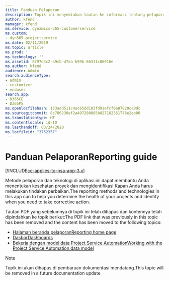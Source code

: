 ```yaml
---
title: Panduan Pelaporan
description: Topik ini menyediakan tautan ke informasi tentang pelaporan.
author: kfend
manager: kfend
ms.service: dynamics-365-customerservice
ms.custom:
- dyn365-projectservice
ms.date: 02/11/2019
ms.topic: article
ms.prod: ''
ms.technology: ''
ms.assetid: 6797d4c2-a9cb-47ea-b99b-66311c86016e
ms.author: kfend
audience: Admin
search.audienceType:
- admin
- customizer
- enduser
search.app:
- D365CE
- D365PS
ms.openlocfilehash: 153add511c4ac65dd183fd91efcf0a87820ca9dc
ms.sourcegitcommit: 8c786230ef2a497280885b827162561776e2eb00
ms.translationtype: HT
ms.contentlocale: id-ID
ms.lasthandoff: 03/24/2020
ms.locfileid: "3752357"
---
```

# <a name="reporting-guide"></a><span data-ttu-id="fd530-103">Panduan Pelaporan</span><span class="sxs-lookup"><span data-stu-id="fd530-103">Reporting guide</span></span>

[!INCLUDE[cc-applies-to-psa-app-3.x](../../includes/cc-applies-to-psa-app-3x.md)]

<span data-ttu-id="fd530-104">Metode pelaporan dan teknologi di aplikasi ini dapat membantu Anda menentukan kesehatan proyek dan mengidentifikasi Kapan Anda harus melakukan tindakan perbaikan.</span><span class="sxs-lookup"><span data-stu-id="fd530-104">The reporting methods and technologies in this app can to help you determine the health of your projects and identify when you need to take corrective action.</span></span> 

<span data-ttu-id="fd530-105">Tautan PDF yang sebelumnya di topik ini telah dihapus dan kontennya telah dipindahkan ke topik berikut:</span><span class="sxs-lookup"><span data-stu-id="fd530-105">The PDF link that was previously in this topic has been removed and the content has been moved to the following topics:</span></span>

- [<span data-ttu-id="fd530-106">Halaman beranda pelaporan</span><span class="sxs-lookup"><span data-stu-id="fd530-106">Reporting home page</span></span>](../reports-reporting-dynamics-365-project-service.md)
- [<span data-ttu-id="fd530-107">Dasbor</span><span class="sxs-lookup"><span data-stu-id="fd530-107">Dashboards</span></span>](../reports-dashboards.md)
- [<span data-ttu-id="fd530-108">Bekerja dengan model data Project Service Automation</span><span class="sxs-lookup"><span data-stu-id="fd530-108">Working with the Project Service Automation data model</span></span>](../reports-working-project-service-data-model.md)

> [!NOTE]
> <span data-ttu-id="fd530-109">Topik ini akan dihapus di pembaruan dokumentasi mendatang.</span><span class="sxs-lookup"><span data-stu-id="fd530-109">This topic will be removed in a future documentation update.</span></span> 
